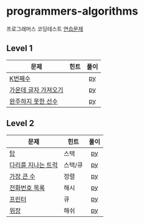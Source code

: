 # programmers-algorithms

프로그래머스 코딩테스트 [연습문제](https://programmers.co.kr/learn/challenges)

## Level 1
| 문제 | 힌트 | 풀이 |  
| ------------- | ------------- |:-------------:|
| [K번째수](https://programmers.co.kr/learn/courses/30/lessons/42748) |  | [py](LV1/K번째수.py) |
| [가운데 글자 가져오기](https://programmers.co.kr/learn/courses/30/lessons/12903) |  | [py](LV1/가운데_글자_가져오기.py) |
| [완주하지 못한 선수](https://programmers.co.kr/learn/courses/30/lessons/42576) |  | [py](LV1/완주하지_못한_선수.py) |

## Level 2
| 문제 | 힌트 | 풀이 |  
| ------------- | ------------- |:-------------:|
| [탑](https://programmers.co.kr/learn/courses/30/lessons/42588) | 스택 | [py](LV2/탑.py) |
| [다리를 지나는 트럭](https://programmers.co.kr/learn/courses/30/lessons/42583) | 스택/큐 | [py](LV2/다리를_지나는_트럭.py ) |
| [가장 큰 수](https://programmers.co.kr/learn/courses/30/lessons/42746) | 정렬 | [py](LV2/가장_큰_수.py ) |
| [전화번호 목록](https://programmers.co.kr/learn/courses/30/lessons/42577) | 해시 | [py](LV2/전화번호_목록.py ) |
| [프린터](https://programmers.co.kr/learn/courses/30/lessons/42587) | 큐 | [py](LV2/프린터.py ) |
| [위장](https://programmers.co.kr/learn/courses/30/lessons/42578) | 해쉬 | [py](LV2/위장.py ) |
